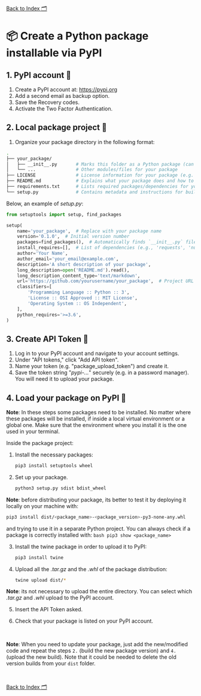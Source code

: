 [Back to Index 🗂️](./README.md)

# 📦 Create a Python package installable via PyPI

## 1. PyPI account 👤
1. Create a PyPI account at: https://pypi.org
2. Add a second email as backup option.
3. Save the Recovery codes.
4. Activate the Two Factor Authentication.

## 2. Local package project 📂
1. Organize your package directory in the following format:
```bash
.
├── your_package/
│   ├── __init__.py       # Marks this folder as a Python package (can be empty or contain init code)
│   └── ...               # Other modules/files for your package
├── LICENSE               # License information for your package (e.g. MIT, Apache, etc.)
├── README.md             # Explains what your package does and how to use it
├── requirements.txt      # Lists required packages/dependencies for your project
└── setup.py              # Contains metadata and instructions for building/installing your package
```

Below, an example of *setup.py*:
```python
from setuptools import setup, find_packages

setup(
    name='your_package',  # Replace with your package name
    version='0.1.0',  # Initial version number
    packages=find_packages(),  # Automatically finds `__init__.py` files and adds them to the package
    install_requires=[],  # List of dependencies (e.g., 'requests', 'numpy')
    author='Your Name',
    author_email='your_email@example.com',
    description='A short description of your package',
    long_description=open('README.md').read(),
    long_description_content_type='text/markdown',
    url='https://github.com/yourusername/your_package',  # Project URL (GitHub, GitLab, etc.)
    classifiers=[
        'Programming Language :: Python :: 3',
        'License :: OSI Approved :: MIT License',
        'Operating System :: OS Independent',
    ],
    python_requires='>=3.6',
)
```

## 3. Create API Token 🔑
1. Log in to your PyPI account and navigate to your account settings.
2. Under "API tokens," click "Add API token".
3. Name your token (e.g. "package_upload_token") and create it.
4. Save the token string "*pypi-...*" securely (e.g. in a password manager). You will need it to upload your package.

## 4. Load your package on PyPI 🔋

**Note**: In these steps some packages need to be installed. No matter where these packages will be installed, if inside a local virtual environment or a global one. Make sure that the environment where you install it is the one used in your terminal.

Inside the package project:

1. Install the necessary packages:
    ```bash
    pip3 install setuptools wheel
    ```

2. Set up your package.
    ```bash
    python3 setup.py sdist bdist_wheel
    ```

**Note**: before distributing your package, its better to test it by deploying it locally on your machine with:
```bash
pip3 install dist/<package_name>-<package_version>-py3-none-any.whl
```
and trying to use it in a separate Python project. You can always check if a package is correctly installed with:
    ```bash
    pip3 show <package_name>
    ```

3. Install the twine package in order to upload it to PyPI:
    ```bash
    pip3 install twine
    ```

4. Upload all the *.tar.gz* and the *.whl* of the package distribution:
    ```bash
    twine upload dist/*
    ```
 **Note**: its not necessary to upload the entire directory. You can select which *.tar.gz* and *.whl* upload to the PyPI account.

5. Insert the API Token asked.

6. Check that your package is listed on your PyPI account.

<br>

**Note**: When you need to update your package, just add the new/modified code and repeat the steps `2.` (build the new package version) and `4.` (upload the new build). Note that it could be needed to delete the old version builds from your `dist` folder.

<br>

[Back to Index 🗂️](./README.md)